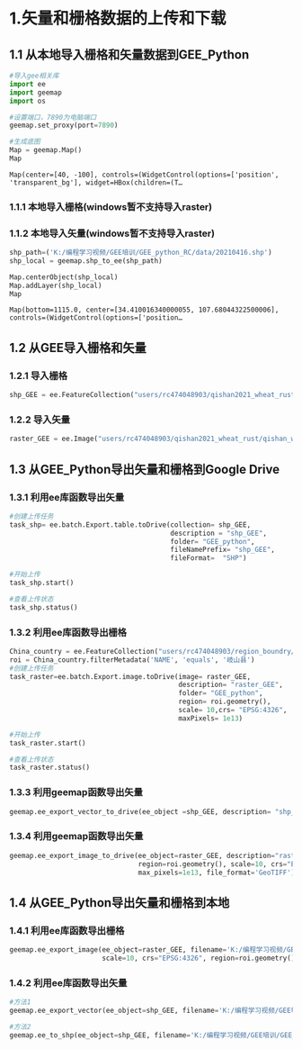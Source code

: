 # 1.矢量和栅格数据的上传和下载

## 1.1 从本地导入栅格和矢量数据到GEE_Python


```python
#导入gee相关库
import ee
import geemap
import os
```


```python
#设置端口，7890为电脑端口
geemap.set_proxy(port=7890)
```


```python
#生成底图
Map = geemap.Map()
Map
```


    Map(center=[40, -100], controls=(WidgetControl(options=['position', 'transparent_bg'], widget=HBox(children=(T…


### 1.1.1 本地导入栅格(windows暂不支持导入raster)

### 1.1.2 本地导入矢量(windows暂不支持导入raster)


```python
shp_path=('K:/编程学习视频/GEE培训/GEE_python_RC/data/20210416.shp')
shp_local = geemap.shp_to_ee(shp_path)
```


```python
Map.centerObject(shp_local)
Map.addLayer(shp_local)
Map
```


    Map(bottom=1115.0, center=[34.410016340000055, 107.68044322500006], controls=(WidgetControl(options=['position…


## 1.2 从GEE导入栅格和矢量

### 1.2.1 导入栅格


```python
shp_GEE = ee.FeatureCollection("users/rc474048903/qishan2021_wheat_rust/qishan20210416_wheatrust_point")
```

### 1.2.2 导入矢量


```python
raster_GEE = ee.Image("users/rc474048903/qishan2021_wheat_rust/qishan_wheatarea_decisiontree")
```

## 1.3 从GEE_Python导出矢量和栅格到Google Drive

### 1.3.1 利用ee库函数导出矢量


```python
#创建上传任务
task_shp= ee.batch.Export.table.toDrive(collection= shp_GEE, 
                                        description = "shp_GEE",
                                        folder= "GEE_python",
                                        fileNamePrefix= "shp_GEE",
                                        fileFormat=  "SHP")
```


```python
#开始上传
task_shp.start()
```


```python
#查看上传状态
task_shp.status()
```

### 1.3.2 利用ee库函数导出栅格


```python
China_country = ee.FeatureCollection("users/rc474048903/region_boundry/china2019_xianji")
roi = China_country.filterMetadata('NAME', 'equals', '岐山县')
#创建上传任务
task_raster=ee.batch.Export.image.toDrive(image= raster_GEE, 
                                          description= "raster_GEE",
                                          folder= "GEE_python",
                                          region= roi.geometry(),
                                          scale= 10,crs= "EPSG:4326",
                                          maxPixels= 1e13)
```


```python
#开始上传
task_raster.start()
```


```python
#查看上传状态
task_raster.status()
```

### 1.3.3 利用geemap函数导出矢量


```python
geemap.ee_export_vector_to_drive(ee_object =shp_GEE, description= "shp_GEE", folder="GEE_python", file_format='shp')
```

### 1.3.4 利用geemap函数导出矢量


```python
geemap.ee_export_image_to_drive(ee_object=raster_GEE, description="raster_GEE", folder="GEE_python",
                                region=roi.geometry(), scale=10, crs="EPSG:4326", 
                                max_pixels=1e13, file_format='GeoTIFF')
```

## 1.4 从GEE_Python导出矢量和栅格到本地

### 1.4.1 利用ee库函数导出栅格


```python
geemap.ee_export_image(ee_object=raster_GEE, filename='K:/编程学习视频/GEE培训/GEE_python_RC/raster_GEE.tif', 
                       scale=10, crs="EPSG:4326", region=roi.geometry(), file_per_band=False)
```

### 1.4.2 利用ee库函数导出矢量


```python
#方法1
geemap.ee_export_vector(ee_object=shp_GEE, filename='K:/编程学习视频/GEE培训/GEE_python_RC/shp_GEE.shp')
```


```python
#方法2
geemap.ee_to_shp(ee_object=shp_GEE, filename='K:/编程学习视频/GEE培训/GEE_python_RC/shp_GEE.shp')
```
